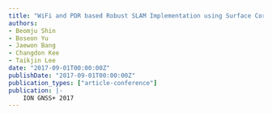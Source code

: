 ```yaml
---
title: "WiFi and PDR based Robust SLAM Implementation using Surface Correlation"
authors:
- Beomju Shin
- Boseon Yu
- Jaewon Bang
- Changdon Kee
- Taikjin Lee
date: "2017-09-01T00:00:00Z"
publishDate: "2017-09-01T00:00:00Z"
publication_types: ["article-conference"]
publication: |-
    ION GNSS+ 2017
---
```

